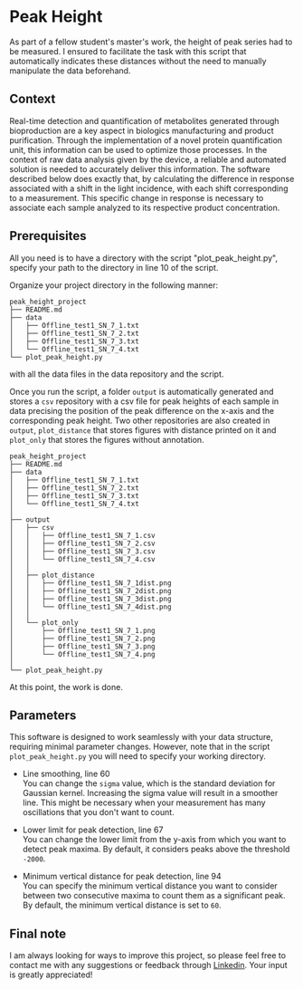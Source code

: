 # Peak Height
As part of a fellow student's master's work, the height of peak series had to be measured. I ensured to facilitate the task with this script that automatically indicates these distances without the need to manually manipulate the data beforehand.

## Context
Real-time detection and quantification of metabolites generated through bioproduction are a key aspect in biologics manufacturing and product purification. Through the implementation of a novel protein quantification unit, this information can be used to optimize those processes. In the context of raw data analysis given by the device, a reliable and automated solution is needed to accurately deliver this information. The software described below does exactly that, by calculating the difference in response associated with a shift in the light incidence, with each shift corresponding to a measurement. This specific change in response is necessary to associate each sample analyzed to its respective product concentration.

## Prerequisites
All you need is to have a directory with the script "plot_peak_height.py", specify your path to the directory in line 10 of the script.

Organize your project directory in the following manner:

```
peak_height_project
├── README.md
├── data
│   ├── Offline_test1_SN_7_1.txt
│   ├── Offline_test1_SN_7_2.txt
│   ├── Offline_test1_SN_7_3.txt
│   └── Offline_test1_SN_7_4.txt
└── plot_peak_height.py
```

with all the data files in the data repository and the script.

Once you run the script, a folder ```output``` is automatically generated and stores a ```csv``` repository with a csv file for peak heights of each sample in data precising the position of the peak difference on the x-axis and the corresponding peak height. Two other repositories are also created in ```output```, ```plot_distance``` that stores figures with distance printed on it and ```plot_only``` that stores the figures without annotation.

```
peak_height_project
├── README.md
├── data
│   ├── Offline_test1_SN_7_1.txt
│   ├── Offline_test1_SN_7_2.txt
│   ├── Offline_test1_SN_7_3.txt
│   └── Offline_test1_SN_7_4.txt
│
├── output
│   ├── csv
│   │   ├── Offline_test1_SN_7_1.csv
│   │   ├── Offline_test1_SN_7_2.csv
│   │   ├── Offline_test1_SN_7_3.csv
│   │   └── Offline_test1_SN_7_4.csv
│   │
│   ├── plot_distance
│   │   ├── Offline_test1_SN_7_1dist.png
│   │   ├── Offline_test1_SN_7_2dist.png
│   │   ├── Offline_test1_SN_7_3dist.png
│   │   └── Offline_test1_SN_7_4dist.png
│   │
│   └── plot_only
│       ├── Offline_test1_SN_7_1.png
│       ├── Offline_test1_SN_7_2.png
│       ├── Offline_test1_SN_7_3.png
│       └── Offline_test1_SN_7_4.png
│
└── plot_peak_height.py
```

At this point, the work is done.


## Parameters
This software is designed to work seamlessly with your data structure, requiring minimal parameter changes. 
However, note that in the script ```plot_peak_height.py``` you will need to specify your working directory.

* Line smoothing, line 60 <br>
You can change the ```sigma``` value, which is the standard deviation for Gaussian kernel. Increasing the sigma value will result in a smoother line. This might be necessary when your measurement has many oscillations that you don't want to count.

* Lower limit for peak detection, line 67 <br>
You can change the lower limit from the y-axis from which you want to detect peak maxima. By default, it considers peaks above the threshold ```-2000```.

* Minimum vertical distance for peak detection, line 94 <br>
You can specify the minimum vertical distance you want to consider between two consecutive maxima to count them as a significant peak. By default, the minimum vertical distance is set to ```60```.


## Final note
I am always looking for ways to improve this project, so please feel free to contact me with any suggestions or feedback through [Linkedin](https://www.linkedin.com/in/raphael-mauron/). Your input is greatly appreciated!
